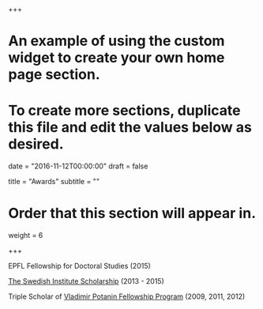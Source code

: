 +++
# An example of using the custom widget to create your own home page section.
# To create more sections, duplicate this file and edit the values below as desired.

date = "2016-11-12T00:00:00"
draft = false

title = "Awards"
subtitle = ""

# Order that this section will appear in.
weight = 6

+++

<i class="fa fa-trophy" aria-hidden="true"></i>
<span>
EPFL Fellowship for Doctoral Studies (2015)
<span/>

<i class="fa fa-trophy" aria-hidden="true"></i>
<span>
[The Swedish Institute Scholarship](https://eng.si.se/areas-of-operation/scholarships-and-grants/visby-programme/visby-programme-scholarships-for-masters-level-studies/)
(2013 - 2015)
<span/>

<i class="fa fa-trophy" aria-hidden="true"></i>
<span>
Triple Scholar of [Vladimir Potanin Fellowship Program](http://english.fondpotanin.ru/what_we_do/education/fellowships)
(2009, 2011, 2012)
<span/>
